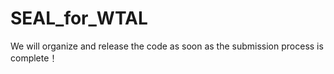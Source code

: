 # SEAL_for_WTAL
We will organize and release the code as soon as the submission process is complete！
